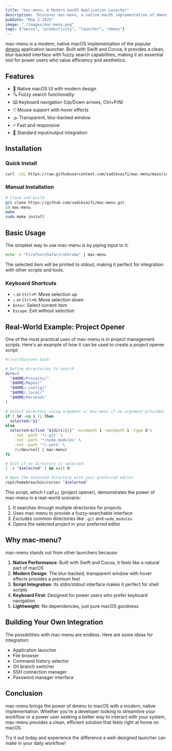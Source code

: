 ```yaml
---
title: "mac-menu: A Modern macOS Application Launcher"
description: "Discover mac-menu, a native macOS implementation of dmenu that brings fuzzy search and modern UI to your application launching workflow."
pubDate: "May 2 2025"
image: "./images/mac-menu.png"
tags: ["macos", "productivity", "launcher", "dmenu"]
---
```


mac-menu is a modern, native macOS implementation of the popular [dmenu](https://tools.suckless.org/dmenu/) application launcher. Built with Swift and Cocoa, it provides a clean, blur-backed interface with fuzzy search capabilities, making it an essential tool for power users who value efficiency and aesthetics.

## Features

- 🎨 Native macOS UI with modern design
- 🔍 Fuzzy search functionality
- ⌨️ Keyboard navigation (Up/Down arrows, Ctrl+P/N)
- 🖱️ Mouse support with hover effects
- 🌫️ Transparent, blur-backed window
- ⚡ Fast and responsive
- 📝 Standard input/output integration

## Installation

### Quick Install

```bash
curl -sSL https://raw.githubusercontent.com/sadiksaifi/mac-menu/main/install.sh | bash
```

### Manual Installation

```bash
# Clone and build
git clone https://github.com/sadiksaifi/mac-menu.git
cd mac-menu
make
sudo make install
```

## Basic Usage

The simplest way to use mac-menu is by piping input to it:

```bash
echo -e "Firefox\nSafari\nChrome" | mac-menu
```

The selected item will be printed to stdout, making it perfect for integration with other scripts and tools.

### Keyboard Shortcuts

- `↑` or `Ctrl+P`: Move selection up
- `↓` or `Ctrl+N`: Move selection down
- `Enter`: Select current item
- `Escape`: Exit without selection

## Real-World Example: Project Opener

One of the most practical uses of mac-menu is in project management scripts. Here's an example of how it can be used to create a project opener script:

```bash
#!/usr/bin/env bash

# Define directories to search
dirs=(
  "$HOME/Projects/"
  "$HOME/Repos/"
  "$HOME/.config/"
  "$HOME/.local/"
  "$HOME/Personal"
)

# Select directory using argument or mac-menu if no argument provided
if [ $# -eq 1 ]; then
  selected="$1"
else
  selected=$(find "${dirs[@]}" -mindepth 1 -maxdepth 1 -type d \
    -not -path '*/.git' \
    -not -path '*/node_modules' \
    -not -path '*/.yarn' \
    2>/dev/null | mac-menu)
fi

# Exit if no directory is selected
[ -z "$selected" ] && exit 0

# Open the selected directory with your preferred editor
/opt/homebrew/bin/cursor "$selected"
```

This script, which I call `pj` (project opener), demonstrates the power of mac-menu in a real-world scenario:

1. It searches through multiple directories for projects
2. Uses mac-menu to provide a fuzzy-searchable interface
3. Excludes common directories like `.git` and `node_modules`
4. Opens the selected project in your preferred editor

## Why mac-menu?

mac-menu stands out from other launchers because:

1. **Native Performance**: Built with Swift and Cocoa, it feels like a natural part of macOS
2. **Modern Design**: The blur-backed, transparent window with hover effects provides a premium feel
3. **Script Integration**: Its stdin/stdout interface makes it perfect for shell scripts
4. **Keyboard First**: Designed for power users who prefer keyboard navigation
5. **Lightweight**: No dependencies, just pure macOS goodness

## Building Your Own Integration

The possibilities with mac-menu are endless. Here are some ideas for integration:

- Application launcher
- File browser
- Command history selector
- Git branch switcher
- SSH connection manager
- Password manager interface

## Conclusion

mac-menu brings the power of dmenu to macOS with a modern, native implementation. Whether you're a developer looking to streamline your workflow or a power user seeking a better way to interact with your system, mac-menu provides a clean, efficient solution that feels right at home on macOS.

Try it out today and experience the difference a well-designed launcher can make in your daily workflow!
